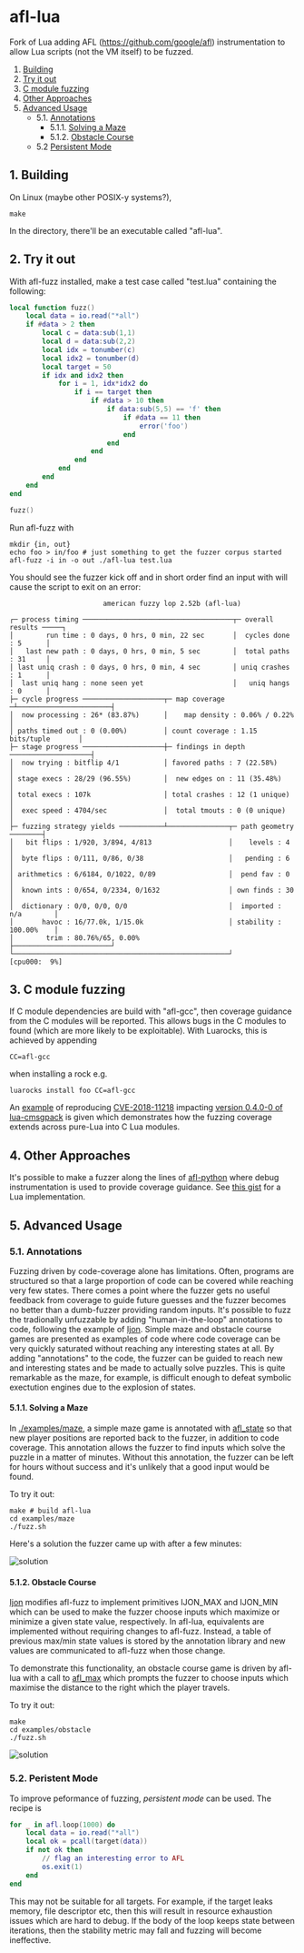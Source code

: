 # afl-lua
Fork of Lua adding AFL (https://github.com/google/afl) instrumentation to allow Lua scripts (not the VM itself) to be fuzzed.

1. [Building](#Building)
2. [Try it out](#Tryitout)
3. [C module fuzzing](#Cmodulefuzzing)
4. [Other Approaches](#OtherApproaches)
5. [Advanced Usage](#AdvancedUsage)
	* 5.1. [Annotations](#Annotations)
		* 5.1.1. [Solving a Maze](#SolvingaMaze)
		* 5.1.2. [Obstacle Course](#ObstacleCourse)
    * 5.2  [Persistent Mode](#PersistentMode)


##  1. <a name='Building'></a>Building

On Linux (maybe other POSIX-y systems?), 

```
make
```

In the directory, there'll be an executable called "afl-lua".

##  2. <a name='Tryitout'></a>Try it out

With afl-fuzz installed, make a test case called "test.lua" containing the following:

```lua
local function fuzz()
    local data = io.read("*all")
    if #data > 2 then
        local c = data:sub(1,1)
        local d = data:sub(2,2)
        local idx = tonumber(c)
        local idx2 = tonumber(d)
        local target = 50
        if idx and idx2 then
            for i = 1, idx*idx2 do
                if i == target then
                    if #data > 10 then
                        if data:sub(5,5) == 'f' then
                            if #data == 11 then
                                error('foo')
                            end
                        end
                    end
                end
            end
        end
    end
end

fuzz()
```

Run afl-fuzz with

```
mkdir {in, out}
echo foo > in/foo # just something to get the fuzzer corpus started
afl-fuzz -i in -o out ./afl-lua test.lua
```

You should see the fuzzer kick off and in short order find an input with will cause the script to exit on an error:

```
                       american fuzzy lop 2.52b (afl-lua)

┌─ process timing ─────────────────────────────────────┬─ overall results ─────┐
│        run time : 0 days, 0 hrs, 0 min, 22 sec       │  cycles done : 5      │
│   last new path : 0 days, 0 hrs, 0 min, 5 sec        │  total paths : 31     │
│ last uniq crash : 0 days, 0 hrs, 0 min, 4 sec        │ uniq crashes : 1      │
│  last uniq hang : none seen yet                      │   uniq hangs : 0      │
├─ cycle progress ────────────────────┬─ map coverage ─┴───────────────────────┤
│  now processing : 26* (83.87%)      │    map density : 0.06% / 0.22%         │
│ paths timed out : 0 (0.00%)         │ count coverage : 1.15 bits/tuple       │
├─ stage progress ────────────────────┼─ findings in depth ────────────────────┤
│  now trying : bitflip 4/1           │ favored paths : 7 (22.58%)             │
│ stage execs : 28/29 (96.55%)        │  new edges on : 11 (35.48%)            │
│ total execs : 107k                  │ total crashes : 12 (1 unique)          │
│  exec speed : 4704/sec              │  total tmouts : 0 (0 unique)           │
├─ fuzzing strategy yields ───────────┴───────────────┬─ path geometry ────────┤
│   bit flips : 1/920, 3/894, 4/813                   │    levels : 4          │
│  byte flips : 0/111, 0/86, 0/38                     │   pending : 6          │
│ arithmetics : 6/6184, 0/1022, 0/89                  │  pend fav : 0          │
│  known ints : 0/654, 0/2334, 0/1632                 │ own finds : 30         │
│  dictionary : 0/0, 0/0, 0/0                         │  imported : n/a        │
│       havoc : 16/77.0k, 1/15.0k                     │ stability : 100.00%    │
│        trim : 80.76%/65, 0.00%                      ├────────────────────────┘
└─────────────────────────────────────────────────────┘          [cpu000:  9%]
```
##  3. <a name='Cmodulefuzzing'></a>C module fuzzing

If C module dependencies are build with "afl-gcc", then coverage guidance from the C modules will be reported. This allows
bugs in the C modules to found (which are more likely to be exploitable). With Luarocks, this is achieved by appending

```
CC=afl-gcc
```
when installing a rock e.g.

```
luarocks install foo CC=afl-gcc
```

An [example](./examples/lua-cmsgpack/fuzz.sh) of reproducing [CVE-2018-11218](http://antirez.com/news/119) impacting [version 0.4.0-0 of lua-cmsgpack](https://github.com/antirez/lua-cmsgpack/tree/0.4.0) is given
which demonstrates how the fuzzing coverage extends across pure-Lua into C Lua modules.

##  4. <a name='OtherApproaches'></a>Other Approaches

It's possible to make a fuzzer along the lines of [afl-python](https://github.com/jwilk/python-afl) where debug instrumentation is used to provide coverage guidance. See [this gist](https://gist.github.com/stevenjohnstone/2236f632bb58697311cd01ea1cafbbc6) for a Lua implementation. 


##  5. <a name='AdvancedUsage'></a>Advanced Usage

###  5.1. <a name='Annotations'></a>Annotations

Fuzzing driven by code-coverage alone has limitations. Often, programs are structured so that a large proportion of code
can be covered while reaching very few states. There comes a point where the fuzzer gets no useful feedback from coverage
to guide future guesses and the fuzzer becomes no better than a dumb-fuzzer providing random inputs. It's possible to fuzz
the tradionally unfuzzable by adding "human-in-the-loop" annotations to code, following the example of
[Ijon](https://github.com/RUB-SysSec/ijon). Simple maze and obstacle course games are presented as examples of code where
code coverage can be very quickly saturated without reaching any interesting states at all. By adding "annotations" to the
code, the fuzzer can be guided to reach new and interesting states and be made to actually solve puzzles. This is quite
remarkable as the maze, for example, is difficult enough to defeat symbolic exectution engines due to the explosion of states.

####  5.1.1. <a name='SolvingaMaze'></a>Solving a Maze

In [./examples/maze](/examples/maze), a simple maze game is annotated with [afl_state](examples/maze/maze.lua#L31) so that
new player positions are reported back to the fuzzer, in addition to code coverage. This annotation allows the fuzzer to
find inputs which solve the puzzle in a matter of minutes. Without this annotation, the fuzzer can be left for hours without
success and it's unlikely that a good input would be found.

To try it out:

```
make # build afl-lua
cd examples/maze
./fuzz.sh
```

Here's a solution the fuzzer came up with after a few minutes:

![solution](./examples/maze/maze.svg)

####  5.1.2. <a name='ObstacleCourse'></a>Obstacle Course

[Ijon](https://github.com/RUB-SysSec/ijon) modifies afl-fuzz to implement primitives IJON_MAX and IJON_MIN which can be used to make the fuzzer choose inputs which maximize or minimize a given state value, respectively.
In afl-lua, equivalents are implemented without requiring changes to afl-fuzz. Instead, a table of previous max/min state values is stored by the annotation library and new values are communicated to afl-fuzz when those
change.

To demonstrate this functionality, an obstacle course game is driven by afl-lua with
a call to [afl_max](/examples/obstacles/obstacle.lua#L33) which prompts the fuzzer to choose inputs which maximise the
distance to the right which the player travels.

To try it out:

```
make
cd examples/obstacle
./fuzz.sh
```

![solution](./examples/obstacles/obstacle.svg)


###  5.2. <a name='PersistentMode'></a>Peristent Mode

To improve peformance of fuzzing, _persistent mode_ can be used. The recipe is

```lua
for _ in afl.loop(1000) do
    local data = io.read("*all")
    local ok = pcall(target(data))
    if not ok then
        // flag an interesting error to AFL
        os.exit(1)
    end
end
```

This may not be suitable for all targets. For example, if the target leaks memory, file descriptor etc, then this will result in
resource exhaustion issues which are hard to debug. If the body of the loop keeps state between iterations, then
the stability metric may fall and fuzzing will become ineffective.




